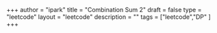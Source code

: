 +++
author = "ipark"
title = "Combination Sum 2"
draft =  false
type = "leetcode"
layout = "leetcode"
description = ""
tags = ["leetcode","DP"
]
+++
<script src="https://gist.github.com/ipark-CS/fcf4b10d546e18faf46c5db0844ba59e.js"></script>
